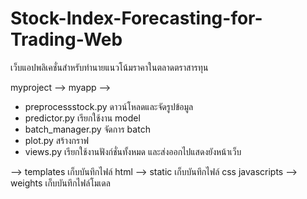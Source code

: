 # Stock-Index-Forecasting-for-Trading-Web
เว็บแอปพลิเคชั่นสําหรับทํานายแนวโน้มราคาในตลาดตราสารทุน

myproject --> myapp --> 
- preprocessstock.py ดาวน์โหลดและจัดรูปข้อมูล
- predictor.py เรียกใช้งาน model
- batch_manager.py จัดการ batch
- plot.py สร้างกราฟ
- views.py เรียกใช้งานฟังก์ชั่นทั้งหมด และส่งออกไปแสดงยังหน้าเว็บ

--> templates เก็บบันทึกไฟล์ html
--> static เก็บบันทึกไฟล์ css javascripts
--> weights เก็บบันทึกไฟล์โมเดล
